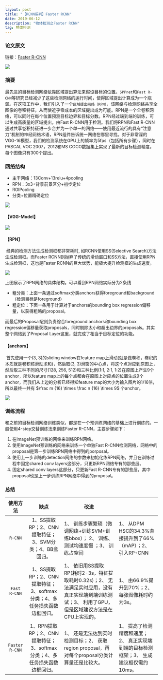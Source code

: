 ```yaml
---
layout: post
title: "【RCNN系列】Faster RCNN"
date: 2019-06-12
description: "物体检测之Faster RCNN"
tag: 物体检测
---
```



### 论文原文

链接：[Faster R-CNN](https://arxiv.org/abs/1506.01497)

![](https://eveseven.oss-cn-shanghai.aliyuncs.com/20190415191821.png)

### 摘要

​	最先进的目标检测网络依靠区域提出算法来假设目标的位置。`SPPnet`和`Fast R-CNN`等研究已经减少了这些检测网络的运行时间，使得区域提出计算成为一个瓶颈。在这项工作中，我们引入了一个`区域提出网络（RPN）`，该网络与检测网络共享全图像的卷积特征，从而使近乎零成本的区域提出成为可能。RPN是一个全卷积网络，可以同时在每个位置预测目标边界和目标分数。RPN经过端到端的训练，可以生成高质量的区域提出，由Fast R-CNN用于检测。我们将RPN和Fast R-CNN通过共享卷积特征进一步合并为一个单一的网络——使用最近流行的具有“注意力”机制的神经网络术语，RPN组件告诉统一网络在哪里寻找。对于非常深的VGG-16模型，我们的检测系统在GPU上的帧率为5fps（包括所有步骤），同时在PASCAL VOC 2007，2012和MS COCO数据集上实现了最新的目标检测精度，每个图像只有300个提出。

### 网络结构

- 主干网络：13Conv+13relu+4pooling
- RPN：3x3+背景前景区分+初步定位
- ROIPooling
- 分类+位置精确定位

![](https://eveseven.oss-cn-shanghai.aliyuncs.com/20190415195258.png)

#### 【VGG-Model】

![](https://eveseven.oss-cn-shanghai.aliyuncs.com/20190415202356.png)

#### 【RPN】

​	经典的检测方法生成检测框都非常耗时, 如RCNN使用SS(Selective Search)方法生成检测框。而Faster RCNN则抛弃了传统的滑动窗口和SS方法，直接使用RPN生成检测框，这也是Faster RCNN的巨大优势，能极大提升检测框的生成速度。

![](https://eveseven.oss-cn-shanghai.aliyuncs.com/20190415202436.png)

上图展示了RPN网络的具体结构。可以看到RPN网络实际分为2条线

- 粗分类：上面一条通过softmax分类anchors获得foreground和background（检测目标是foreground）
- 粗定位：下面一条用于计算对于anchors的bounding box regression偏移量，以获得粗略的proposal。

而最后的Proposal层则负责综合foreground anchors和bounding box regression偏移量获取proposals，同时剔除太小和超出边界的proposals。其实整个网络到了Proposal Layer这里，就完成了相当于目标定位的功能。

#### 【anchors】

​	首先使用一个(3, 3)的sliding window在feature map上滑动(就是做卷积，卷积的本质就是卷积核滑动求和)，然后取(3, 3)滑窗的中心点，将这个点对应到原图上，然后取三种不同的尺寸(128, 256, 512)和三种比例(1:1, 2:1, 1:2)在原图上产生9个anchor，所以feature map上的每个点都会在原图上对应点的位置生成9个anchor，而我们从上边的分析已经得知feature map的大小为输入图片的1/16倍，所以最终一共有 $\frac m {16} \times  \frac n {16} \times 9$ 个anchor。

![](https://eveseven.oss-cn-shanghai.aliyuncs.com/20190612191124.png)

### 训练流程

和之前的目标检测网络训练类似，都是在一个预训练网络的基础上进行训练的。一般使用4-step交替训练法来训练Faster R-CNN，主要步骤如下：

1. 在ImageNet预训练的网络来训练RPN网络。
2. 使用ImageNet预训练的网络来训练一个单独Fast R-CNN检测网络，网络中的proposal是第一步训练RPN网络中得到的porposal。
3. 使用上一步训练的detection网络的参数来初始化练RPN网络，并且在训练过程中固定shared conv layers这部分，只更新RPN网络专有的那些层。
4. 固定shared conv layers这部分，只更新Fast R-CNN专有的那些层，其中proposal也是上一步训练RPN网络中得到的proposal。

### 总结

|  **使用方法**  |                           **缺点**                           | **改进**                                                     |                                                              |
| :------------: | :----------------------------------------------------------: | ------------------------------------------------------------ | ------------------------------------------------------------ |
|    `R-CNN`     |    1、SS提取RP；2、CNN提取特征；3、SVM分类；4、BB盒回归。    | 1、 训练步骤繁琐（微调网络+训练SVM+训练bbox）；  2、 训练、测试均速度慢 ；3、 训练占空间 | 1、 从DPM HSC的34.3%直接提升到了66%（mAP）；2、 引入RP+CNN   |
|  `Fast R-CNN`  | 1、SS提取RP；2、CNN提取特征；3、softmax分类；4、多任务损失函数边框回归。 | 1、 依旧用SS提取RP(耗时2-3s，特征提取耗时0.32s)；2、 无法满足实时应用，没有真正实现端到端训练测试；3、 利用了GPU，但是区域建议方法是在CPU上实现的。 | 1、 由66.9%提升到70%；2、 每张图像耗时约为3s。               |
| `Faster R-CNN` | 1、RPN提取RP；2、CNN提取特征；3、softmax分类；4、多任务损失函数边框回归。 | 1、 还是无法达到实时检测目标；2、 获取region proposal，再对每个proposal分类计算量还是比较大。 | 1、 提高了检测精度和速度；2、  真正实现端到端的目标检测框架；3、  生成建议框仅需约10ms。 |

